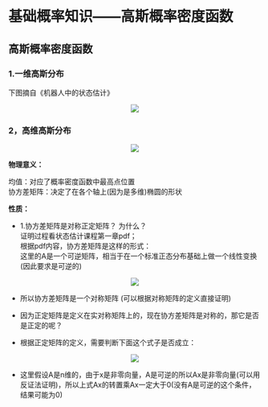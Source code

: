 # 基础概率知识——高斯概率密度函数  

## 高斯概率密度函数  


### 1.一维高斯分布  
下图摘自《机器人中的状态估计》  
<p align="center"><img src="https://user-images.githubusercontent.com/58176267/146128288-9dced0a9-bcd5-4200-87df-83b2dce53063.png"></p>  

### 2，高维高斯分布  

<p align="center"><img src="https://user-images.githubusercontent.com/58176267/146128926-d029bf38-abad-408a-9e5d-20f60a83019d.png"></p>  

**物理意义：**    

均值：对应了概率密度函数中最高点位置  
协方差矩阵：决定了在各个轴上(因为是多维)椭圆的形状  

**性质：**  
* 1.协方差矩阵是对称正定矩阵？ 为什么？  
证明过程看状态估计课程第一章pdf；  
根据pdf内容，协方差矩阵是这样的形式：  
这里的A是一个可逆矩阵，相当于在一个标准正态分布基础上做一个线性变换(因此要求是可逆的)  

<p align="center"><img src="https://user-images.githubusercontent.com/58176267/146130800-d9eb840b-bc42-4dcf-bb18-490347582ecd.png"></p>

* 所以协方差矩阵是一个对称矩阵 (可以根据对称矩阵的定义直接证明)

* 因为正定矩阵是定义在实对称矩阵上的，现在协方差矩阵是对称的，那它是否是正定的呢？  
* 根据正定矩阵的定义，需要判断下面这个式子是否成立：
 
<p align="center"><img src="https://user-images.githubusercontent.com/58176267/146135709-d72447de-c3e4-42fa-a18f-2247587b9aae.png"></p>  

* 这里假设A是n维的，由于x是非零向量，A是可逆的所以Ax是非零向量(可以用反证法证明)，所以上式Ax的转置乘Ax一定大于0(没有A是可逆的这个条件，结果可能为0)  

















